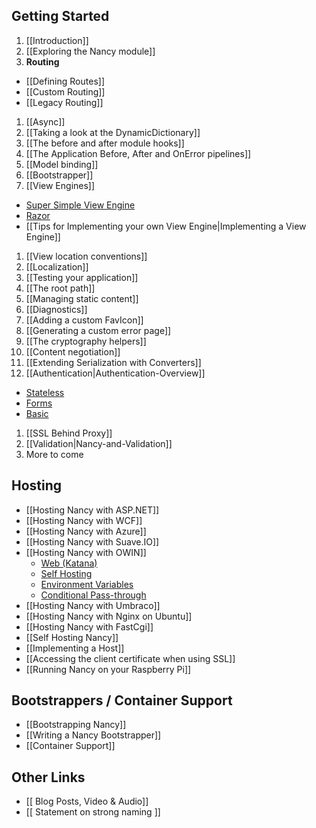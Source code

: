 ## Getting Started
1. [[Introduction]]
1. [[Exploring the Nancy module]]
1. **Routing**
  - [[Defining Routes]]
  - [[Custom Routing]]
  - [[Legacy Routing]]
1. [[Async]]
1. [[Taking a look at the DynamicDictionary]]
1. [[The before and after module hooks]]
1. [[The Application Before, After and OnError pipelines]]
1. [[Model binding]]
1. [[Bootstrapper]]
1. [[View Engines]]
  - [Super Simple View Engine](/NancyFx/Nancy/wiki/The-Super-Simple-View-Engine)
  - [Razor](/NancyFx/Nancy/wiki/Razor-View-Engine)
  - [[Tips for Implementing your own View Engine|Implementing a View Engine]]
1. [[View location conventions]]
1. [[Localization]]
1. [[Testing your application]]
1. [[The root path]]
1. [[Managing static content]]
1. [[Diagnostics]]
1. [[Adding a custom FavIcon]]
1. [[Generating a custom error page]]
1. [[The cryptography helpers]]
1. [[Content negotiation]]
1. [[Extending Serialization with Converters]]
1. [[Authentication|Authentication-Overview]]
  - [Stateless](/NancyFx/Nancy/wiki/Stateless-Authentication)
  - [Forms](/NancyFx/Nancy/wiki/Forms-Authentication)
  - [Basic](/NancyFx/Nancy/wiki/Basic-Authentication)
1. [[SSL Behind Proxy]]
1. [[Validation|Nancy-and-Validation]]
1. More to come

## Hosting
* [[Hosting Nancy with ASP.NET]]
* [[Hosting Nancy with WCF]]
* [[Hosting Nancy with Azure]]
* [[Hosting Nancy with Suave.IO]]
* [[Hosting Nancy with OWIN]]
  - [Web (Katana)](/NancyFx/Nancy/wiki/Hosting-nancy-with-owin#katana---aspnet-host)
  - [Self Hosting](/NancyFx/Nancy/wiki/Hosting-nancy-with-owin#katana---httplistener-selfhost)
  - [Environment Variables](/NancyFx/Nancy/wiki/Hosting-nancy-with-owin#accessing-owin-environment-variables)
  - [Conditional Pass-through](/NancyFx/Nancy/wiki/Hosting-nancy-with-owin#conditional-pass-through)
* [[Hosting Nancy with Umbraco]]
* [[Hosting Nancy with Nginx on Ubuntu]]
* [[Hosting Nancy with FastCgi]]
* [[Self Hosting Nancy]]
* [[Implementing a Host]]
* [[Accessing the client certificate when using SSL]]
* [[Running Nancy on your Raspberry Pi]]

## Bootstrappers / Container Support
* [[Bootstrapping Nancy]]
* [[Writing a Nancy Bootstrapper]]
* [[Container Support]]

## Other Links
* [[ Blog Posts, Video & Audio]]
* [[ Statement on strong naming ]]